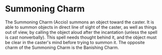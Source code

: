 # Summoning Charm  
The Summoning Charm (Accio) summons an object toward the caster. It is able to summon objects in direct line of sight of the caster, as well as things out of view, by calling the object aloud after the incantation (unless the spell is cast nonverbally). This spell needs thought behind it, and the object must be clear in the caster's mind before trying to summon it. The opposite charm of the Summoning Charm is the Banishing Charm.  
  
